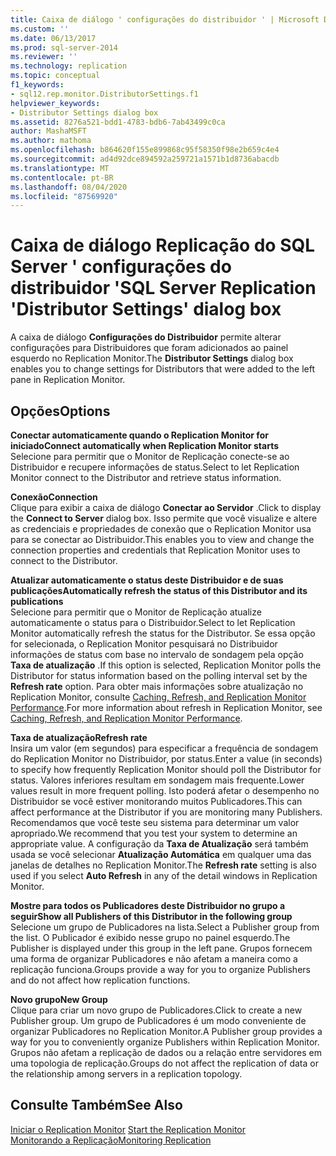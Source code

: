```yaml
---
title: Caixa de diálogo ' configurações do distribuidor ' | Microsoft Docs
ms.custom: ''
ms.date: 06/13/2017
ms.prod: sql-server-2014
ms.reviewer: ''
ms.technology: replication
ms.topic: conceptual
f1_keywords:
- sql12.rep.monitor.DistributorSettings.f1
helpviewer_keywords:
- Distributor Settings dialog box
ms.assetid: 8276a521-bdd1-4783-bdb6-7ab43499c0ca
author: MashaMSFT
ms.author: mathoma
ms.openlocfilehash: b864620f155e899868c95f58350f98e2b659c4e4
ms.sourcegitcommit: ad4d92dce894592a259721a1571b1d8736abacdb
ms.translationtype: MT
ms.contentlocale: pt-BR
ms.lasthandoff: 08/04/2020
ms.locfileid: "87569920"
---
```

# <a name="sql-server-replication-distributor-settings-dialog-box"></a><span data-ttu-id="adf8f-102">Caixa de diálogo Replicação do SQL Server ' configurações do distribuidor '</span><span class="sxs-lookup"><span data-stu-id="adf8f-102">SQL Server Replication 'Distributor Settings' dialog box</span></span>
  <span data-ttu-id="adf8f-103">A caixa de diálogo **Configurações do Distribuidor** permite alterar configurações para Distribuidores que foram adicionados ao painel esquerdo no Replication Monitor.</span><span class="sxs-lookup"><span data-stu-id="adf8f-103">The **Distributor Settings** dialog box enables you to change settings for Distributors that were added to the left pane in Replication Monitor.</span></span>  
  
## <a name="options"></a><span data-ttu-id="adf8f-104">Opções</span><span class="sxs-lookup"><span data-stu-id="adf8f-104">Options</span></span>  
 <span data-ttu-id="adf8f-105">**Conectar automaticamente quando o Replication Monitor for iniciado**</span><span class="sxs-lookup"><span data-stu-id="adf8f-105">**Connect automatically when Replication Monitor starts**</span></span>  
 <span data-ttu-id="adf8f-106">Selecione para permitir que o Monitor de Replicação conecte-se ao Distribuidor e recupere informações de status.</span><span class="sxs-lookup"><span data-stu-id="adf8f-106">Select to let Replication Monitor connect to the Distributor and retrieve status information.</span></span>  
  
 <span data-ttu-id="adf8f-107">**Conexão**</span><span class="sxs-lookup"><span data-stu-id="adf8f-107">**Connection**</span></span>  
 <span data-ttu-id="adf8f-108">Clique para exibir a caixa de diálogo **Conectar ao Servidor** .</span><span class="sxs-lookup"><span data-stu-id="adf8f-108">Click to display the **Connect to Server** dialog box.</span></span> <span data-ttu-id="adf8f-109">Isso permite que você visualize e altere as credenciais e propriedades de conexão que o Replication Monitor usa para se conectar ao Distribuidor.</span><span class="sxs-lookup"><span data-stu-id="adf8f-109">This enables you to view and change the connection properties and credentials that Replication Monitor uses to connect to the Distributor.</span></span>  
  
 <span data-ttu-id="adf8f-110">**Atualizar automaticamente o status deste Distribuidor e de suas publicações**</span><span class="sxs-lookup"><span data-stu-id="adf8f-110">**Automatically refresh the status of this Distributor and its publications**</span></span>  
 <span data-ttu-id="adf8f-111">Selecione para permitir que o Monitor de Replicação atualize automaticamente o status para o Distribuidor.</span><span class="sxs-lookup"><span data-stu-id="adf8f-111">Select to let Replication Monitor automatically refresh the status for the Distributor.</span></span> <span data-ttu-id="adf8f-112">Se essa opção for selecionada, o Replication Monitor pesquisará no Distribuidor informações de status com base no intervalo de sondagem pela opção **Taxa de atualização** .</span><span class="sxs-lookup"><span data-stu-id="adf8f-112">If this option is selected, Replication Monitor polls the Distributor for status information based on the polling interval set by the **Refresh rate** option.</span></span> <span data-ttu-id="adf8f-113">Para obter mais informações sobre atualização no Replication Monitor, consulte [Caching, Refresh, and Replication Monitor Performance](monitor/caching-refresh-and-replication-monitor-performance.md).</span><span class="sxs-lookup"><span data-stu-id="adf8f-113">For more information about refresh in Replication Monitor, see [Caching, Refresh, and Replication Monitor Performance](monitor/caching-refresh-and-replication-monitor-performance.md).</span></span>  
  
 <span data-ttu-id="adf8f-114">**Taxa de atualização**</span><span class="sxs-lookup"><span data-stu-id="adf8f-114">**Refresh rate**</span></span>  
 <span data-ttu-id="adf8f-115">Insira um valor (em segundos) para especificar a frequência de sondagem do Replication Monitor no Distribuidor, por status.</span><span class="sxs-lookup"><span data-stu-id="adf8f-115">Enter a value (in seconds) to specify how frequently Replication Monitor should poll the Distributor for status.</span></span> <span data-ttu-id="adf8f-116">Valores inferiores resultam em sondagem mais frequente.</span><span class="sxs-lookup"><span data-stu-id="adf8f-116">Lower values result in more frequent polling.</span></span> <span data-ttu-id="adf8f-117">Isto poderá afetar o desempenho no Distribuidor se você estiver monitorando muitos Publicadores.</span><span class="sxs-lookup"><span data-stu-id="adf8f-117">This can affect performance at the Distributor if you are monitoring many Publishers.</span></span> <span data-ttu-id="adf8f-118">Recomendamos que você teste seu sistema para determinar um valor apropriado.</span><span class="sxs-lookup"><span data-stu-id="adf8f-118">We recommend that you test your system to determine an appropriate value.</span></span> <span data-ttu-id="adf8f-119">A configuração da **Taxa de Atualização** será também usada se você selecionar **Atualização Automática** em qualquer uma das janelas de detalhes no Replication Monitor.</span><span class="sxs-lookup"><span data-stu-id="adf8f-119">The **Refresh rate** setting is also used if you select **Auto Refresh** in any of the detail windows in Replication Monitor.</span></span>  
  
 <span data-ttu-id="adf8f-120">**Mostre para todos os Publicadores deste Distribuidor no grupo a seguir**</span><span class="sxs-lookup"><span data-stu-id="adf8f-120">**Show all Publishers of this Distributor in the following group**</span></span>  
 <span data-ttu-id="adf8f-121">Selecione um grupo de Publicadores na lista.</span><span class="sxs-lookup"><span data-stu-id="adf8f-121">Select a Publisher group from the list.</span></span> <span data-ttu-id="adf8f-122">O Publicador é exibido nesse grupo no painel esquerdo.</span><span class="sxs-lookup"><span data-stu-id="adf8f-122">The Publisher is displayed under this group in the left pane.</span></span> <span data-ttu-id="adf8f-123">Grupos fornecem uma forma de organizar Publicadores e não afetam a maneira como a replicação funciona.</span><span class="sxs-lookup"><span data-stu-id="adf8f-123">Groups provide a way for you to organize Publishers and do not affect how replication functions.</span></span>  
  
 <span data-ttu-id="adf8f-124">**Novo grupo**</span><span class="sxs-lookup"><span data-stu-id="adf8f-124">**New Group**</span></span>  
 <span data-ttu-id="adf8f-125">Clique para criar um novo grupo de Publicadores.</span><span class="sxs-lookup"><span data-stu-id="adf8f-125">Click to create a new Publisher group.</span></span> <span data-ttu-id="adf8f-126">Um grupo de Publicadores é um modo conveniente de organizar Publicadores no Replication Monitor.</span><span class="sxs-lookup"><span data-stu-id="adf8f-126">A Publisher group provides a way for you to conveniently organize Publishers within Replication Monitor.</span></span> <span data-ttu-id="adf8f-127">Grupos não afetam a replicação de dados ou a relação entre servidores em uma topologia de replicação.</span><span class="sxs-lookup"><span data-stu-id="adf8f-127">Groups do not affect the replication of data or the relationship among servers in a replication topology.</span></span>  
  
## <a name="see-also"></a><span data-ttu-id="adf8f-128">Consulte Também</span><span class="sxs-lookup"><span data-stu-id="adf8f-128">See Also</span></span>  
 <span data-ttu-id="adf8f-129">[Iniciar o Replication Monitor](monitor/start-the-replication-monitor.md) </span><span class="sxs-lookup"><span data-stu-id="adf8f-129">[Start the Replication Monitor](monitor/start-the-replication-monitor.md) </span></span>  
 [<span data-ttu-id="adf8f-130">Monitorando a Replicação</span><span class="sxs-lookup"><span data-stu-id="adf8f-130">Monitoring Replication</span></span>](monitoring-replication.md)  
  
  
